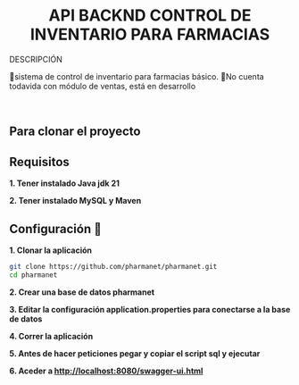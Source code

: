 <h1 align="center">API BACKND CONTROL DE INVENTARIO PARA FARMACIAS </h1>

>
<p align="left">
 DESCRIPCIÓN

📌sistema de control de inventario para farmacias básico.
📌No cuenta todavida con módulo de ventas, está en desarrollo


<p/>
<br>
<h2>Para clonar el proyecto</h2>
<h2>Requisitos</h2>

**1. Tener instalado Java jdk 21**

**2. Tener instalado MySQL y Maven**

<h2>Configuración 📌</h2>

**1. Clonar la aplicación**

```bash
git clone https://github.com/pharmanet/pharmanet.git
cd pharmanet
```

**2. Crear una base de datos pharmanet**

**3. Editar la configuración application.properties para conectarse a la base de datos**

**4. Correr la aplicación**

**5. Antes de hacer peticiones pegar y copiar el script sql y ejecutar**

**6. Aceder a <http://localhost:8080/swagger-ui.html>**


